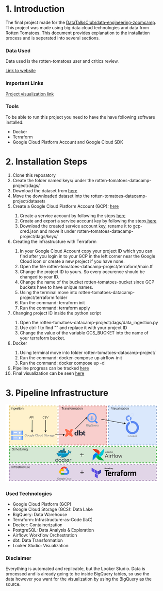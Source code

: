 <h1>1. Introduction</h1>

The final project made for the <a href="https://github.com/DataTalksClub/data-engineering-zoomcamp">DataTalksClub/data-engineering-zoomcamp</a>. This project was made using big data cloud technologies and data from Rotten Tomatoes.
This document provides explanation to the installation process and is seperated into several sections.


<h3>Data Used</h3>

Data used is the rotten-tomatoes user and critics review.

<a href="https://components.one/datasets/film-reviews-208000-critic-reviews-and-10-7-million-user-reviews"> Link to website </a>

<h3>Important Links</h3>
<a href="https://lookerstudio.google.com/reporting/ff15f220-0c6c-4e90-a30e-79c9a998874d">Project visualization link</a>

<h3>Tools</h3>

To be able to run this project you need to have the have following software installed.

<ul>
<li>Docker</li>
<li>Terraform</li>
<li>Google Cloud Platform Account and Google Cloud SDK</li>
</ul>


<h1>2. Installation Steps</h1>

<ol>
<li>Clone this reposatory</li>
<li>Create the folder named keys/ under the rotten-tomatoes-datacamp-project/dags/
<li>Download the dataset from <a href="https://components.one/datasets/film-reviews-208000-critic-reviews-and-10-7-million-user-reviews"> here</a></li>
<li>Move the downloaded dataset into the rotten-tomatoes-datacamp-project/datasets </li>
<li>Create a Google Cloud Platform Account (GCP): <a href="https://cloud.google.com/"> here</a></li>
<ol>
<li>Create a service account by following the steps <a href="https://cloud.google.com/iam/docs/service-accounts-create"> here</a></li>
<li>Create and export a service account key by following the steps<a href="https://cloud.google.com/iam/docs/keys-create-delete"> here</a></li>
<li>Download the created service account key, rename it to gcp-cred.json and move it under rotten-tomatoes-datacamp-project/dags/keys/
</ol>
<li>Creating the infrastructure with Terraform</li>
<ol>
<li>In your Google Cloud Account copy your project ID which you can find after you login in to your GCP in the left corner near the Google Cloud icon or create a new project if you have none.</li>
<li>Open the file rotten-tomatoes-datacamp-project/terraform/main.tf
<li>Change the project ID to yours. So every <PUT YOUR GCP PROJECT ID HERE> occurence should be changed to your ID.</li>
<li> Change the name of the bucket rotten-tomatoes-bucket since GCP buckets have to have unique names.</li>
<li>Using the terminal move into rotten-tomatoes-datacamp-project/terraform folder</li>
<li>Run the command: terraform init </li>
<li>Run the command: terraform apply </li>
</ol>
  <li>Changing project ID inside the python script </li>
  <ol>
    <li>Open the rotten-tomatoes-datacamp-project/dags/data_ingestion.py</li>
    <li>Use ctrl-f to find "<PUT YOUR GCP PROJECT ID HERE>" and replace it with your project ID</li>
    <li>Change the value of the variable GCS_BUCKET into the name of your terraform bucket.</li>
  </ol>
  
<li>Docker</li>
<ol>
<li>Using terminal move into folder rotten-tomatoes-datacamp-project/ </li>
<li>Run the command: docker-compose up airflow-init</li>
<li>Run the command: docker compose up -d</li>
</ol>
<li>Pipeline progress can be tracked <a href="http://localhost:8080/">here</a></li>
<li>Final visualization can be seen <a href="https://lookerstudio.google.com/reporting/ff15f220-0c6c-4e90-a30e-79c9a998874d">here</a></li>
</ol>



<h1>3. Pipeline Infrastructure</h1>
<img alt="pipeline" width="1400px" src="images/pipeline.png" />

<h3>Used Technologies</h3>

<ul>
  <li>Google Cloud Platform (GCP)</li>
  <li>Google Cloud Storage (GCS): Data Lake</li>
  <li>BigQuery: Data Warehouse</li>
  <li>Terraform: Infrastructure-as-Code (IaC)</li>
  <li>Docker: Containerization</li>
  <li>PostgreSQL: Data Analysis & Exploration</li>
  <li>Airflow: Workflow Orchestration</li>
  <li>dbt: Data Transformation</li>
  <li>Looker Studio: Visualization</li>
</ul>

<h3>Disclaimer</h3>
Everything is automated and replicable, but the Looker Studio. Data is processed and is already going to be inside BigQuery tables, so use the data however you want for the visualization by using the BigQuery as the source.

